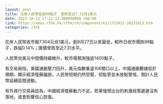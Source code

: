 ```yaml
---
layout: post
title: 在岸人民幣低收99點子　曾跌至近7.31兌1美元
date: 2023-10-13 17:12:12.000000000 +08:00
link: https://news.rthk.hk/rthk/ch/component/k2/1723032-20231013.htm
categories: rthk
---
```


在岸人民幣收市報7.304元兌1美元，創9月27日以來最低，較昨日收市價跌99點子，跌幅0.14%；匯價曾跌至近7.31水平。

人民幣兌美元中間價持續微升，較市場預測強逾1400點子。

有交易員指，美國通脹壓力回升，美元指數重返106關口以上，中國通脹數據低於預期，顯示經濟復蘇偏弱，人民幣短期仍然受壓，但監管並未放鬆警惕，預計人民幣延續區間波動。

有外資行交易員認為，中國經濟復蘇動力不足，若果憧憬出台的刺激政策遲遲沒有落地，或會影響信心恢復。
